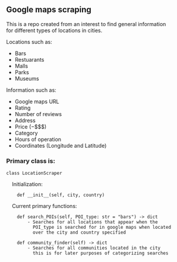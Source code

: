## Google maps scraping

This is a repo created from an interest to find general information <br/>
for different types of locations in cities. 

Locations such as:
- Bars
- Restuarants
- Malls
- Parks
- Museums

Information such as:
- Google maps URL
- Rating
- Number of reviews
- Address
- Price ($-$$$$)
- Category
- Hours of operation
- Coordinates (Longitude and Latitude) 


### Primary class is:<br/>
    class LocationScraper

&nbsp;&nbsp;&nbsp;&nbsp;Initialization: <br/>

		def __init__(self, city, country)

&nbsp;&nbsp;&nbsp;&nbsp;Current primary functions:<br/>
        
        def search_POIs(self, POI_type: str = "bars") -> dict
            - Searches for all locations that appear when the 
              POI_type is searched for in google maps when located
              over the city and country specified

        def community_finder(self) -> dict
            - Searches for all communities located in the city
              this is for later purposes of categorizing searches
